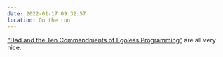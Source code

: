 ```yaml
---
date: 2022-01-17 09:32:57
location: On the run
---
```


[“Dad and the Ten Commandments of Egoless Programming”](http://blog.stephenwyattbush.com/2012/04/07/dad-and-the-ten-commandments-of-egoless-programming)
are all very nice.

